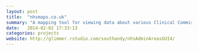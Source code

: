 ```yaml
---
layout: post
title:  "nhsmaps.co.uk"
summary: "A mapping tool for viewing data about various Clinical Commissioning Groups"
date:   2014-02-02 17:33:13
categories: projects
website: http://glimmer.rstudio.com/southandy/nhsAdminAreasGUI4/
---
```

